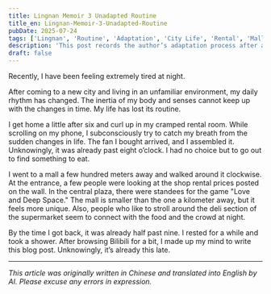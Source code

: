 ```yaml
---
title: Lingnan Memoir 3 Unadapted Routine
title_en: Lingnan-Memoir-3-Unadapted-Routine
pubDate: 2025-07-24
tags: ['Lingnan', 'Routine', 'Adaptation', 'City Life', 'Rental', 'Mall', 'Nightlife', 'Personal Growth']
description: 'This post records the author’s adaptation process after arriving in a Lingnan city, facing changes in environment and daily rhythm. It shares real experiences of renting, nightlife, city pace, and explores personal growth and adjustments to routines.'
draft: false
---
```


Recently, I have been feeling extremely tired at night.

After coming to a new city and living in an unfamiliar environment, my daily rhythm has changed. The inertia of my body and senses cannot keep up with the changes in time. My life has lost its routine.

I get home a little after six and curl up in my cramped rental room. While scrolling on my phone, I subconsciously try to catch my breath from the sudden changes in life. The fan I bought arrived, and I assembled it. Unknowingly, it was already past eight o’clock. I had no choice but to go out to find something to eat.

I went to a mall a few hundred meters away and walked around it clockwise. At the entrance, a few people were looking at the shop rental prices posted on the wall. In the central plaza, there were standees for the game "Love and Deep Space." The mall is smaller than the one a kilometer away, but it feels more unique. Also, people who like to stroll around the deli section of the supermarket seem to connect with the food and the crowd at night.

By the time I got back, it was already half past nine. I rested for a while and took a shower. After browsing Bilibili for a bit, I made up my mind to write this blog post. Unknowingly, it’s already this late.

---

*This article was originally written in Chinese and translated into English by AI. Please excuse any errors in expression.*
